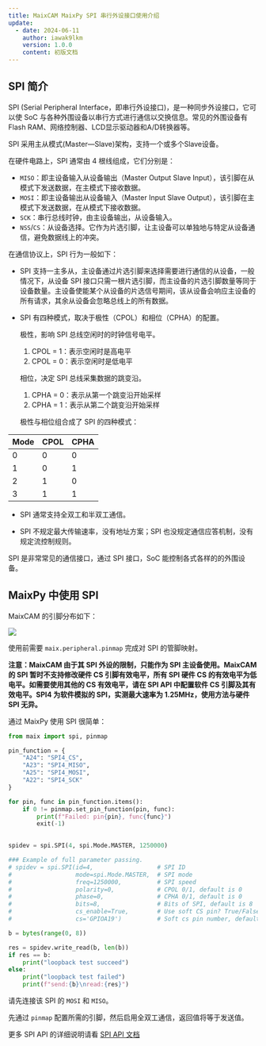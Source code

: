 ```yaml
---
title: MaixCAM MaixPy SPI 串行外设接口使用介绍
update:
  - date: 2024-06-11
    author: iawak9lkm
    version: 1.0.0
    content: 初版文档
---
```


## SPI 简介

SPI (Serial Peripheral Interface，即串行外设接口)，是一种同步外设接口，它可以使 SoC 与各种外围设备以串行方式进行通信以交换信息。常见的外围设备有 Flash RAM、网络控制器、LCD显示驱动器和A/D转换器等。

SPI 采用主从模式(Master—Slave)架构，支持一个或多个Slave设备。

在硬件电路上，SPI 通常由 4 根线组成，它们分别是：

* `MISO`：即主设备输入从设备输出（Master Output Slave Input），该引脚在从模式下发送数据，在主模式下接收数据。
* `MOSI`：即主设备输出从设备输入（Master Input Slave Output），该引脚在主模式下发送数据，在从模式下接收数据。
* `SCK`：串行总线时钟，由主设备输出，从设备输入。
* `NSS`/`CS`：从设备选择。它作为片选引脚，让主设备可以单独地与特定从设备通信，避免数据线上的冲突。

在通信协议上，SPI 行为一般如下：

* SPI 支持一主多从，主设备通过片选引脚来选择需要进行通信的从设备，一般情况下，从设备 SPI 接口只需一根片选引脚，而主设备的片选引脚数量等同于设备数量。主设备使能某个从设备的片选信号期间，该从设备会响应主设备的所有请求，其余从设备会忽略总线上的所有数据。

* SPI 有四种模式，取决于极性（CPOL）和相位（CPHA）的配置。

  极性，影响 SPI 总线空闲时的时钟信号电平。

  1. CPOL = 1：表示空闲时是高电平 
  2. CPOL = 0：表示空闲时是低电平

  相位，决定 SPI 总线采集数据的跳变沿。

  1. CPHA = 0：表示从第一个跳变沿开始采样
  2. CPHA = 1：表示从第二个跳变沿开始采样

  极性与相位组合成了 SPI 的四种模式：

| Mode | CPOL | CPHA |
| ---- | ---- | ---- |
| 0    | 0    | 0    |
| 1    | 0    | 1    |
| 2    | 1    | 0    |
| 3    | 1    | 1    |
  
* SPI 通常支持全双工和半双工通信。

* SPI 不规定最大传输速率，没有地址方案；SPI 也没规定通信应答机制，没有规定流控制规则。

SPI 是非常常见的通信接口，通过 SPI 接口，SoC 能控制各式各样的的外围设备。

## MaixPy 中使用 SPI

MaixCAM 的引脚分布如下：

![](https://wiki.sipeed.com/hardware/zh/lichee/assets/RV_Nano/intro/RV_Nano_3.jpg)

使用前需要 `maix.peripheral.pinmap` 完成对 SPI 的管脚映射。

**注意：MaixCAM 由于其 SPI 外设的限制，只能作为 SPI 主设备使用。MaixCAM 的 SPI 暂时不支持修改硬件 CS 引脚有效电平，所有 SPI 硬件 CS 的有效电平为低电平。如需要使用其他的 CS 有效电平，请在 SPI API 中配置软件 CS 引脚及其有效电平。SPI4 为软件模拟的 SPI，实测最大速率为 1.25MHz，使用方法与硬件 SPI 无异。**

通过 MaixPy 使用 SPI 很简单：

```python
from maix import spi, pinmap

pin_function = {
    "A24": "SPI4_CS",
    "A23": "SPI4_MISO",
    "A25": "SPI4_MOSI",
    "A22": "SPI4_SCK"
}

for pin, func in pin_function.items():
    if 0 != pinmap.set_pin_function(pin, func):
        print(f"Failed: pin{pin}, func{func}")
        exit(-1)
        

spidev = spi.SPI(4, spi.Mode.MASTER, 1250000)

### Example of full parameter passing.
# spidev = spi.SPI(id=4,                  # SPI ID
#                  mode=spi.Mode.MASTER,  # SPI mode
#                  freq=1250000,          # SPI speed
#                  polarity=0,            # CPOL 0/1, default is 0
#                  phase=0,               # CPHA 0/1, default is 0
#                  bits=8,                # Bits of SPI, default is 8
#                  cs_enable=True,        # Use soft CS pin? True/False, default is False
#                  cs='GPIOA19')          # Soft cs pin number, default is 'GPIOA19'

b = bytes(range(0, 8))

res = spidev.write_read(b, len(b))
if res == b:
    print("loopback test succeed")
else:
    print("loopback test failed")
    print(f"send:{b}\nread:{res}")
```

请先连接该 SPI 的 `MOSI` 和 `MISO`。

先通过 `pinmap` 配置所需的引脚，然后启用全双工通信，返回值将等于发送值。

更多 SPI API 的详细说明请看 [SPI API 文档](../../../api/maix/peripheral/spi.md)



